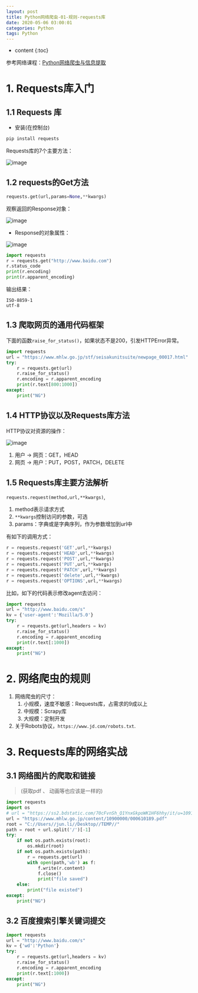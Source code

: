 ```yaml
---
layout: post
title: Python网络爬虫-01-规则-requests库
date: 2020-05-06 03:00:01
categories: Python
tags: Python
---
```

* content
{:toc}

参考网络课程：[Python网络爬虫与信息提取](https://www.icourse163.org/course/BIT-1001870001)

# 1. Requests库入门

## 1.1 Requests 库

- 安装(在控制台)

```python
pip install requests
```

Requests库的7个主要方法：

![image](https://user-images.githubusercontent.com/18595935/79045519-86d6cb00-7c46-11ea-86b9-80dc891c440b.png)

## 1.2 requests的Get方法

```python
requests.get(url,params=None,**kwargs)
```

观察返回的Response对象：

![image](https://user-images.githubusercontent.com/18595935/79045593-e7fe9e80-7c46-11ea-877c-a7e9c0410e1f.png)

- Response的对象属性：

![image](https://user-images.githubusercontent.com/18595935/79045621-0e243e80-7c47-11ea-9382-ac63653a5e38.png)

```python
import requests
r = requests.get("http://www.baidu.com")
r.status_code
print(r.encoding)
print(r.apparent_encoding)
```

输出结果：

```
ISO-8859-1
utf-8
```

## 1.3 爬取网页的通用代码框架

下面的函数`raise_for_status()`，如果状态不是200，引发HTTPError异常。

```python
import requests
url = "https://www.mhlw.go.jp/stf/seisakunitsuite/newpage_00017.html"
try:
    r = requests.get(url)
    r.raise_for_status()
    r.encoding = r.apparent_encoding
    print(r.text[800:1000])
except:
    print("NG")
```

## 1.4 HTTP协议以及Requests库方法

HTTP协议对资源的操作：

![image](https://user-images.githubusercontent.com/18595935/79045885-8b9c7e80-7c48-11ea-8a13-76b0bd8d1192.png)

1. 用户 ->  网页：GET，HEAD
2. 网页 ->  用户：PUT，POST，PATCH，DELETE

## 1.5 Requests库主要方法解析

`requests.request(method,url,**kwargs)`,

1. method表示请求方式
2. `**kwargs`控制访问的参数，可选
3. params：字典或是字典序列，作为参数增加到url中

有如下的调用方式：

```python
r = requests.request('GET',url,**kwargs)
r = requests.request('HEAD',url,**kwargs)
r = requests.request('POST',url,**kwargs)
r = requests.request('PUT',url,**kwargs)
r = requests.request('PATCH',url,**kwargs)
r = requests.request('delete',url,**kwargs)
r = requests.request('OPTIONS',url,**kwargs)

```

比如，如下的代码表示修改agent去访问：

```python
import requests
url = "http://www.baidu.com/s"
kv = {'user-agent':'Mozilla/5.0'}
try:
    r = requests.get(url,headers = kv)
    r.raise_for_status()
    r.encoding = r.apparent_encoding
    print(r.text[:1000])
except:
    print("NG")
```

# 2. 网络爬虫的规则

1. 网络爬虫的尺寸：
   1. 小规模，速度不敏感：Requests库，占需求的9成以上
   2. 中规模：Scrapy库
   3. 大规模：定制开发
2. 关于Robots协议，`https://www.jd.com/robots.txt`.

# 3. Requests库的网络实战

## 3.1 网络图片的爬取和链接 

> (获取pdf 、 动画等也应该是一样的)

```python
import requests
import os
# url = "https://ss2.bdstatic.com/70cFvnSh_Q1YnxGkpoWK1HF6hhy/it/u=1091978681,1253128401&fm=26&gp=0.jpg"
url = "https://www.mhlw.go.jp/content/10900000/000610189.pdf"
root = "C://Users//jun.li//Desktop//TEMP//"
path = root + url.split('/')[-1]
try:
    if not os.path.exists(root):
        os.mkdir(root)
    if not os.path.exists(path):
        r = requests.get(url)
        with open(path,'wb') as f:
            f.write(r.content)
            f.close()
            print("file saved")
    else:
        print("file existed")
except:
    print("NG")
```

## 3.2 百度搜索引擎关键词提交

```python
import requests
url = "http://www.baidu.com/s"
kv = {'wd':'Python'}
try:
    r = requests.get(url,headers = kv)
    r.raise_for_status()
    r.encoding = r.apparent_encoding
    print(r.text[:1000])
except:
    print("NG")
```